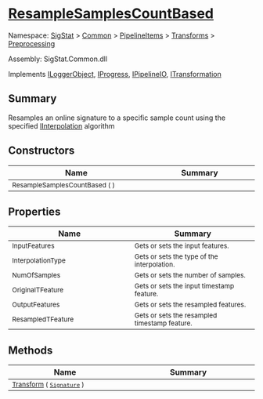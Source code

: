 # [ResampleSamplesCountBased](./ResampleSamplesCountBased.md)

Namespace: [SigStat]() > [Common](./../../../README.md) > [PipelineItems]() > [Transforms]() > [Preprocessing](./README.md)

Assembly: SigStat.Common.dll

Implements [ILoggerObject](./../../../ILoggerObject.md), [IProgress](./../../../Helpers/IProgress.md), [IPipelineIO](./../../../Pipeline/IPipelineIO.md), [ITransformation](./../../../ITransformation.md)

## Summary
Resamples an online signature to a specific sample count using the specified [IInterpolation](https://github.com/hargitomi97/sigstat/blob/master/docs/md/SigStat/Common/PipelineItems/Transforms/Preprocessing/IInterpolation.md) algorithm

## Constructors

| Name<div><a href="#"><img width=400></a></div> | Summary<div><a href="#"><img width=475></a></div> | 
| --- | --- | 
| <sub>ResampleSamplesCountBased (  )</sub>| <sub></sub>| 


## Properties

| Name<div><a href="#"><img width=400></a></div> | Summary<div><a href="#"><img width=475></a></div> | 
| --- | --- | 
| <sub>InputFeatures</sub>| <sub>Gets or sets the input features.</sub>| 
| <sub>InterpolationType</sub>| <sub>Gets or sets the type of the interpolation. <seealso cref="T:SigStat.Common.PipelineItems.Transforms.Preprocessing.IInterpolation" /></sub>| 
| <sub>NumOfSamples</sub>| <sub>Gets or sets the number of samples.</sub>| 
| <sub>OriginalTFeature</sub>| <sub>Gets or sets the input timestamp feature.</sub>| 
| <sub>OutputFeatures</sub>| <sub>Gets or sets the resampled  features.</sub>| 
| <sub>ResampledTFeature</sub>| <sub>Gets or sets the resampled timestamp feature.</sub>| 


## Methods

| Name<div><a href="#"><img width=400></a></div> | Summary<div><a href="#"><img width=475></a></div> | 
| --- | --- | 
| <sub>[Transform](./Methods/ResampleSamplesCountBased-100663829.md) ( [`Signature`](./../../../Signature.md) )</sub>| <sub></sub>| 



